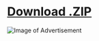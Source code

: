 # [Download .ZIP](https://github.com/3V0Lu710N/SM-Personal/releases/tag/v1)
![Image of Advertisement](http://i.imgur.com/RRkSBKI.jpg)
